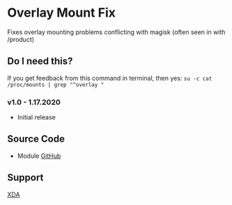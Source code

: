 # Overlay Mount Fix
Fixes overlay mounting problems conflicting with magisk (often seen in with /product)

## Do I need this?
If you get feedback from this command in terminal, then yes:
`su -c cat /proc/mounts | grep "^overlay "`

### v1.0 - 1.17.2020
* Initial release

## Source Code
* Module [GitHub](https://github.com/Magisk-Modules-Repo/overlayfix)

## Support
[XDA](https://forum.xda-developers.com/android/software-hacking/mods-zackptg5-s-misc-projects-t3881164)
